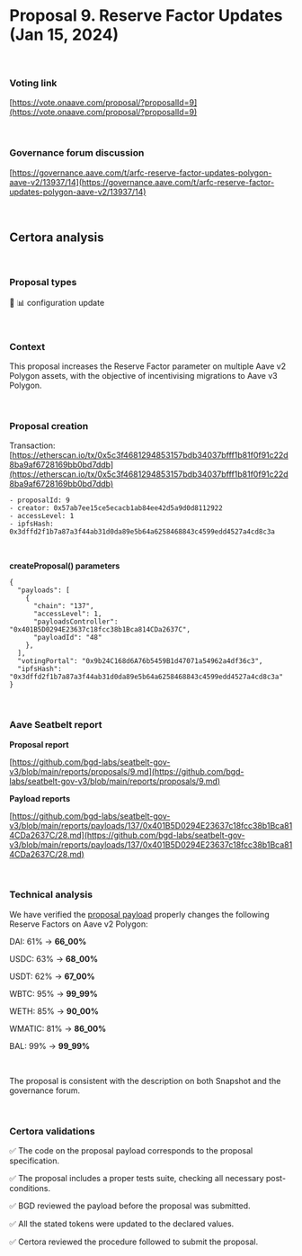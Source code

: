 # Proposal 9. Reserve Factor Updates (Jan 15, 2024)

<br>

### Voting link

[https://vote.onaave.com/proposal/?proposalId=9](https://vote.onaave.com/proposal/?proposalId=9)

<br>

### Governance forum discussion

[https://governance.aave.com/t/arfc-reserve-factor-updates-polygon-aave-v2/13937/14](https://governance.aave.com/t/arfc-reserve-factor-updates-polygon-aave-v2/13937/14)

<br>

## Certora analysis

<br>

### Proposal types

:wrench: :bar_chart: configuration update

<br>

### Context

This proposal increases the Reserve Factor parameter on multiple Aave v2 Polygon assets, with the objective of incentivising migrations to Aave v3 Polygon.


<br>

### Proposal creation

Transaction: [https://etherscan.io/tx/0x5c3f4681294853157bdb34037bfff1b81f0f91c22d8ba9af6728169bb0bd7ddb](https://etherscan.io/tx/0x5c3f4681294853157bdb34037bfff1b81f0f91c22d8ba9af6728169bb0bd7ddb)

```
- proposalId: 9
- creator: 0x57ab7ee15ce5ecacb1ab84ee42d5a9d0d8112922
- accessLevel: 1
- ipfsHash: 0x3dffd2f1b7a87a3f44ab31d0da89e5b64a6258468843c4599edd4527a4cd8c3a
```

<br>

**createProposal() parameters**
```
{
  "payloads": [
    {
      "chain": "137",
      "accessLevel": 1,
      "payloadsController": "0x401B5D0294E23637c18fcc38b1Bca814CDa2637C",
      "payloadId": "48"
    },
  ],
  "votingPortal": "0x9b24C168d6A76b5459B1d47071a54962a4df36c3",
  "ipfsHash": "0x3dffd2f1b7a87a3f44ab31d0da89e5b64a6258468843c4599edd4527a4cd8c3a"
}
```

<br>

### Aave Seatbelt report

**Proposal report**

[https://github.com/bgd-labs/seatbelt-gov-v3/blob/main/reports/proposals/9.md](https://github.com/bgd-labs/seatbelt-gov-v3/blob/main/reports/proposals/9.md)

**Payload reports**

[https://github.com/bgd-labs/seatbelt-gov-v3/blob/main/reports/payloads/137/0x401B5D0294E23637c18fcc38b1Bca814CDa2637C/28.md](https://github.com/bgd-labs/seatbelt-gov-v3/blob/main/reports/payloads/137/0x401B5D0294E23637c18fcc38b1Bca814CDa2637C/28.md)

<br>

### Technical analysis

We have verified the [proposal payload](https://polygonscan.com/address/0x8c6cd76bEdb22ba5Bd79Fa5eBE47e5D99a22d75A#code) properly changes the following Reserve Factors on Aave v2 Polygon:

DAI: 61% -> **66_00%**

USDC: 63% -> **68_00%**

USDT: 62% -> **67_00%**

WBTC: 95% -> **99_99%**

WETH: 85% -> **90_00%**

WMATIC: 81% -> **86_00%**

BAL: 99% -> **99_99%**

<br>

The proposal is consistent with the description on both Snapshot and the governance forum.

<br>

### Certora validations

:white_check_mark: The code on the proposal payload corresponds to the proposal specification.

:white_check_mark: The proposal includes a proper tests suite, checking all necessary post-conditions. 

:white_check_mark: BGD reviewed the payload before the proposal was submitted.

:white_check_mark: All the stated tokens were updated to the declared values.

:white_check_mark: Certora reviewed the procedure followed to submit the proposal.
